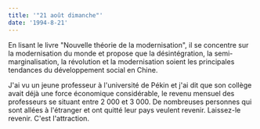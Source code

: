```yaml
---
title: '"21 août dimanche"'
date: '1994-8-21'
---
```


En lisant le livre "Nouvelle théorie de la modernisation", il se concentre sur la modernisation du monde et propose que la désintégration, la semi-marginalisation, la révolution et la modernisation soient les principales tendances du développement social en Chine.

J'ai vu un jeune professeur à l'université de Pékin et j'ai dit que son collège avait déjà une force économique considérable, le revenu mensuel des professeurs se situant entre 2 000 et 3 000. De nombreuses personnes qui sont allées à l'étranger et ont quitté leur pays veulent revenir. Laissez-le revenir. C'est l'attraction.

